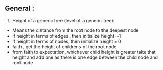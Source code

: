 ## General :
1. Height of a generic tree (level of a generic tree): 
  - Means the distance from the root node to the deepest node
  - If height in terms of edges , then initialize height=-1
  - If height in terms of nodes, then initialize height = 0
  - faith , get the height of childrens of the root node
  - from faith to expectation, whichever child height is greater take that height and add one as there is one edge between the child node and root node
